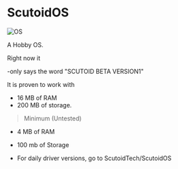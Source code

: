 # ScutoidOS

![OS](https://github.com/user-attachments/assets/38a1912b-454e-4636-b194-c4dd38c0d336)


A Hobby OS.

Right now it

-only says the word "SCUTOID BETA VERSION1"

It is proven to work with 

- 16 MB of RAM
- 200 MB of storage.

> Minimum (Untested)

- 4 MB of RAM
- 100 mb of Storage

- For daily driver versions, go to ScutoidTech/ScutoidOS
